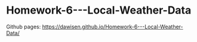 # Homework-6---Local-Weather-Data

Github pages: https://dawisen.github.io/Homework-6---Local-Weather-Data/
